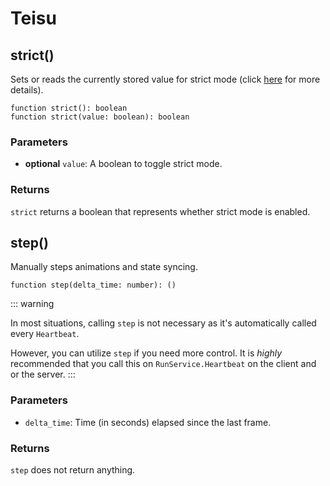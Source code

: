 # Teisu

## strict()

Sets or reads the currently stored value for strict mode (click [here](../tutorials/fundamentals/strict-mode) for more details).

```luau
function strict(): boolean
function strict(value: boolean): boolean
```

### Parameters

-  **optional** `value`: A boolean to toggle strict mode.

### Returns

`strict` returns a boolean that represents whether strict mode is enabled.


## step()

Manually steps animations and state syncing.

```luau
function step(delta_time: number): ()
```

::: warning

In most situations, calling `step` is not necessary as it's automatically called every `Heartbeat`.

However, you can utilize `step` if you need more control. It is *highly* recommended that you call this on `RunService.Heartbeat` on the client and or the server.
:::

### Parameters

-  `delta_time`: Time (in seconds) elapsed since the last frame.

### Returns

`step` does not return anything.
